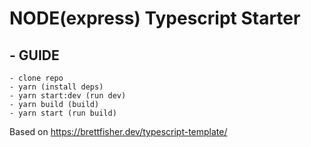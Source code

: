 # NODE(express) Typescript Starter

## - GUIDE

```
- clone repo
- yarn (install deps)
- yarn start:dev (run dev)
- yarn build (build)
- yarn start (run build)

```


Based on https://brettfisher.dev/typescript-template/
